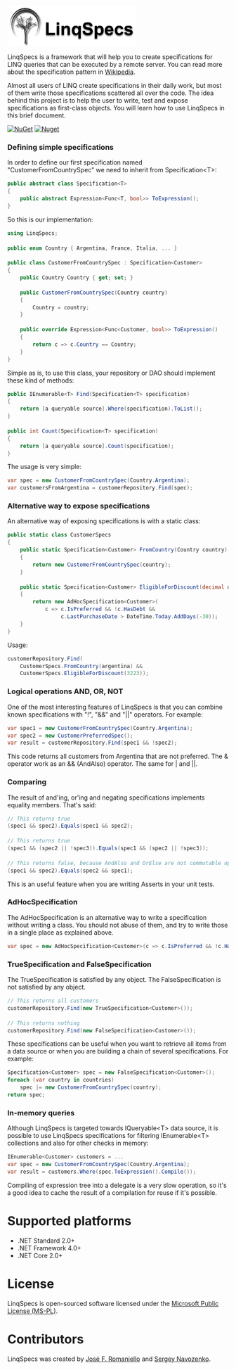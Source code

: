![](https://github.com/navozenko/LinqSpecs/blob/master/logo.png)

LinqSpecs is a framework that will help you to create specifications for LINQ queries that can be executed by a remote server. You can read more about the specification pattern in [Wikipedia](http://en.wikipedia.org/wiki/Specification_pattern).

Almost all users of LINQ create specifications in their daily work, but most of them write those specifications scattered all over the code. The idea behind this project is to help the user to write, test and expose specifications as first-class objects. You will learn how to use LinqSpecs in this brief document.

[![NuGet](https://img.shields.io/nuget/v/LinqSpecs.svg)](https://nuget.org/packages/LinqSpecs)
[![Nuget](https://img.shields.io/nuget/dt/LinqSpecs.svg)](https://nuget.org/packages/LinqSpecs) 

### Defining simple specifications

In order to define our first specification named "CustomerFromCountrySpec" we need to inherit from Specification\<T\>:

```csharp
public abstract class Specification<T>
{
    public abstract Expression<Func<T, bool>> ToExpression();
}
```

So this is our implementation:

```csharp
using LinqSpecs;

public enum Country { Argentina, France, Italia, ... }

public class CustomerFromCountrySpec : Specification<Customer>
{
    public Country Country { get; set; }

    public CustomerFromCountrySpec(Country country)
    {
        Country = country;
    }

    public override Expression<Func<Customer, bool>> ToExpression()
    { 
        return c => c.Country == Country;
    }
}
```

Simple as is, to use this class, your repository or DAO should implement these kind of methods:

```csharp
public IEnumerable<T> Find(Specification<T> specification)
{
    return [a queryable source].Where(specification).ToList();
}

public int Count(Specification<T> specification)
{
    return [a queryable source].Count(specification);
}
```

The usage is very simple:

```csharp
var spec = new CustomerFromCountrySpec(Country.Argentina);
var customersFromArgentina = customerRepository.Find(spec);
```

### Alternative way to expose specifications

An alternative way of exposing specifications is with a static class:

```csharp
public static class CustomerSpecs
{
    public static Specification<Customer> FromCountry(Country country) 
    { 
        return new CustomerFromCountrySpec(country);
    }

    public static Specification<Customer> EligibleForDiscount(decimal discount)
    {
        return new AdHocSpecification<Customer>(
            c => c.IsPreferred && !c.HasDebt &&
                 c.LastPurchaseDate > DateTime.Today.AddDays(-30));
    }
}
```

Usage:

```csharp
customerRepository.Find(
    CustomerSpecs.FromCountry(argentina) &&
    CustomerSpecs.EligibleForDiscount(3223));
```

### Logical operations AND, OR, NOT

One of the most interesting features of LinqSpecs is that you can combine known specifications with "!", "&&" and "||" operators. For example:

```csharp
var spec1 = new CustomerFromCountrySpec(Country.Argentina);
var spec2 = new CustomerPreferredSpec();
var result = customerRepository.Find(spec1 && !spec2);
```

This code returns all customers from Argentina that are not preferred. The & operator work as an && (AndAlso) operator. The same for | and ||.

### Comparing

The result of and'ing, or'ing and negating specifications implements equality members. That's said:

```csharp
// This returns true
(spec1 && spec2).Equals(spec1 && spec2);

// This returns true
(spec1 && (spec2 || !spec3)).Equals(spec1 && (spec2 || !spec3));

// This returns false, because AndAlso and OrElse are not commutable operations
(spec1 && spec2).Equals(spec2 && spec1);
```

This is an useful feature when you are writing Asserts in your unit tests.

### AdHocSpecification

The AdHocSpecification is an alternative way to write a specification without writing a class. You should not abuse of them, and try to write those in a single place as explained above.

```csharp
var spec = new AdHocSpecification<Customer>(c => c.IsPreferred && !c.HasDebt);
```

### TrueSpecification and FalseSpecification

The TrueSpecification is satisfied by any object. The FalseSpecification is not satisfied by any object.

```csharp
// This returns all customers
customerRepository.Find(new TrueSpecification<Customer>());

// This returns nothing
customerRepository.Find(new FalseSpecification<Customer>());
```

These specifications can be useful when you want to retrieve all items from a data source or when you are building a chain of several specifications. For example:

```csharp
Specification<Customer> spec = new FalseSpecification<Customer>();
foreach (var country in countries)
    spec |= new CustomerFromCountrySpec(country);
return spec;
```

### In-memory queries

Although LinqSpecs is targeted towards IQueryable\<T\> data source, it is possible to use LinqSpecs specifications for filtering IEnumerable\<T\> collections and also for other checks in memory:

```csharp
IEnumerable<Customer> customers = ...
var spec = new CustomerFromCountrySpec(Country.Argentina);
var result = customers.Where(spec.ToExpression().Compile());
```

Compiling of expression tree into a delegate is a very slow operation, so it's a good idea to cache the result of a compilation for reuse if it's possible.

# Supported platforms

- .NET Standard 2.0+
- .NET Framework 4.0+
- .NET Core 2.0+

# License

LinqSpecs is open-sourced software licensed under the [Microsoft Public License (MS-PL)](https://opensource.org/licenses/MS-PL).

# Contributors

LinqSpecs was created by [José F. Romaniello](https://github.com/jfromaniello) and [Sergey Navozenko](https://github.com/navozenko).
